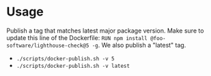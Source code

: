 # Usage

Publish a tag that matches latest major package version. Make sure to update this line of the Dockerfile: `RUN npm install @foo-software/lighthouse-check@5 -g`. We also publish a "latest" tag.

- `./scripts/docker-publish.sh -v 5`
- `./scripts/docker-publish.sh -v latest`
